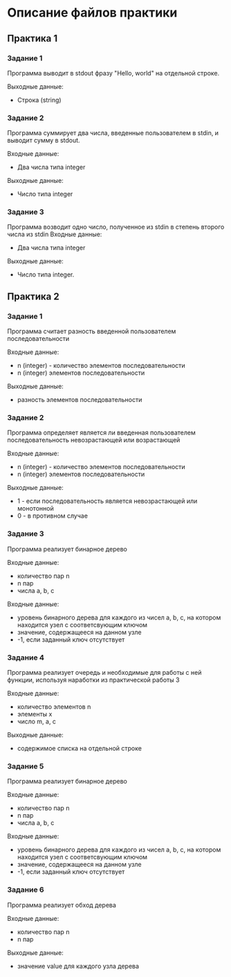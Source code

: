 # Описание файлов практики

## Практика 1

### Задание 1

Программа выводит в stdout фразу "Hello, world" на отдельной строке.

Выходные данные:
* Строка (string)

### Задание 2

Программа суммирует два числа, введенные пользователем в stdin, и выводит сумму в stdout.

Входные данные:
* Два числа типа integer

Выходные данные:
* Число типа integer

### Задание 3

Программа возводит одно число, полученное из stdin в степень второго числа из stdin
Входные данные:
* Два числа типа integer

Выходные данные:
* Число типа integer.

## Практика 2

### Задание 1
 
Программа считает разность введенной пользователем последовательности

Входные данные:
* n (integer) - количество элементов последовательности 
* n (integer) элементов последовательности

Выходные данные:
* разность элементов последовательности

### Задание 2
 
Программа определяет является ли введенная пользователем последовательность невозрастающей или возрастающей

Входные данные:
* n (integer) - количество элементов последовательности
* n (integer) элементов последовательности

Выходные данные:
* 1 - если последовательность является невозрастающей или монотонной
* 0 - в противном случае

### Задание 3

Программа реализует бинарное дерево

Входные данные:
* количество пар n
* n пар 
* числа a, b, c 

Входные данные:
* уровень бинарного дерева для каждого из чисел a, b, c, на котором находится узел с соответсвующим ключом
* значение, содержащееся на данном узле
* -1, если заданный ключ отсутствует

### Задание 4

Программа реализует очередь и необходимые для работы с ней функции, используя наработки из практической работы 3

Входные данные:
* количество элементов n
* элементы x
* число m, a, c

Выходные данные:
* содержимое списка на отдельной строке

### Задание 5

Программа реализует бинарное дерево

Входные данные:
* количество пар n
* n пар
* числа a, b, c

Входные данные:
* уровень бинарного дерева для каждого из чисел a, b, c, на котором находится узел с соответсвующим ключом
* значение, содержащееся на данном узле
* -1, если заданный ключ отсутствует

### Задание 6

Программа реализует обход дерева

Входные данные:
* количество пар n
* n пар

Выходные данные:
* значение value для каждого узла дерева 
